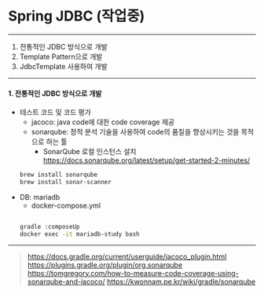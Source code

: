 Spring JDBC (작업중)
===
---
1. 전통적인 JDBC 방식으로 개발
2. Template Pattern으로 개발
3. JdbcTemplate 사용하여 개발
---

#### 1. 전통적인 JDBC 방식으로 개발
- 테스트 코드 및 코드 평가
    - jacoco: java code에 대한 code coverage 제공
    - sonarqube: 정적 분석 기술을 사용하여 code의 품질을 향상시키는 것을 목적으로 하는 툴
        - SonarQube 로컬 인스턴스 설치 https://docs.sonarqube.org/latest/setup/get-started-2-minutes/
    ``` bash
    brew install sonarqube
    brew install sonar-scanner
    ```
- DB: mariadb
    - docker-compose.yml
    ``` yml
    ```
    ``` bash
    gradle :composeUp
    docker exec -it mariadb-study bash
    ```






---
> https://docs.gradle.org/current/userguide/jacoco_plugin.html 
https://plugins.gradle.org/plugin/org.sonarqube 
https://tomgregory.com/how-to-measure-code-coverage-using-sonarqube-and-jacoco/
https://kwonnam.pe.kr/wiki/gradle/sonarqube